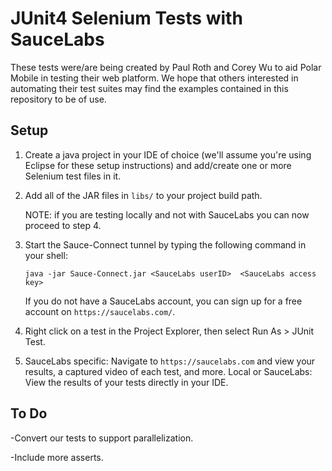 JUnit4 Selenium Tests with SauceLabs
====================================

These tests were/are being created by Paul Roth and Corey Wu to aid Polar Mobile in testing their web platform.
We hope that others interested in automating their test suites may find the examples contained in this repository to be of use.

Setup
-----

1. Create a java project in your IDE of choice (we'll assume you're using Eclipse for these setup instructions) and add/create one or more Selenium test files in it.

2. Add all of the JAR files in ```libs/``` to your project build path.

   NOTE: if you are testing locally and not with SauceLabs you can now proceed to step 4.

3. Start the Sauce-Connect tunnel by typing the following command in your shell:

   ```java -jar Sauce-Connect.jar <SauceLabs userID>  <SauceLabs access key>```

   If you do not have a SauceLabs account, you can sign up for a free account on ```https://saucelabs.com/```.

4. Right click on a test in the Project Explorer, then select Run As > JUnit Test.

5. SauceLabs specific: Navigate to ```https://saucelabs.com``` and view your results, a captured video of each test, and more.
   Local or SauceLabs: View the results of your tests directly in your IDE.
   

To Do
-----

-Convert our tests to support parallelization.

-Include more asserts.

